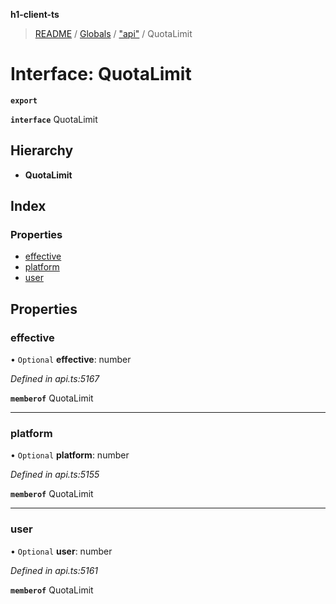 **h1-client-ts**

> [README](../README.md) / [Globals](../globals.md) / ["api"](../modules/_api_.md) / QuotaLimit

# Interface: QuotaLimit

**`export`** 

**`interface`** QuotaLimit

## Hierarchy

* **QuotaLimit**

## Index

### Properties

* [effective](_api_.quotalimit.md#effective)
* [platform](_api_.quotalimit.md#platform)
* [user](_api_.quotalimit.md#user)

## Properties

### effective

• `Optional` **effective**: number

*Defined in api.ts:5167*

**`memberof`** QuotaLimit

___

### platform

• `Optional` **platform**: number

*Defined in api.ts:5155*

**`memberof`** QuotaLimit

___

### user

• `Optional` **user**: number

*Defined in api.ts:5161*

**`memberof`** QuotaLimit
